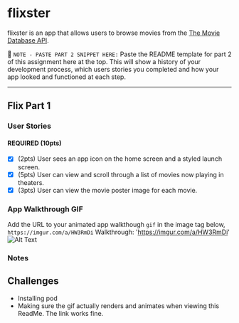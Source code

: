 # flixster

flixster is an app that allows users to browse movies from the [The Movie Database API](http://docs.themoviedb.apiary.io/#).

📝 `NOTE - PASTE PART 2 SNIPPET HERE:` Paste the README template for part 2 of this assignment here at the top. This will show a history of your development process, which users stories you completed and how your app looked and functioned at each step.

---

## Flix Part 1

### User Stories
#### REQUIRED (10pts)
- [x] (2pts) User sees an app icon on the home screen and a styled launch screen.
- [x] (5pts) User can view and scroll through a list of movies now playing in theaters.
- [x] (3pts) User can view the movie poster image for each movie.

### App Walkthrough GIF
Add the URL to your animated app walkthough `gif` in the image tag below, `https://imgur.com/a/HW3RmDi`
Walkthrough: 'https://imgur.com/a/HW3RmDi'
![Alt Text](https://imgur.com/a/HW3RmDi.gif)

### Notes
## Challenges
- Installing pod
- Making sure the gif actually renders and animates when viewing this ReadMe. The link works fine.
